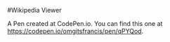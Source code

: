 #Wikipedia Viewer

A Pen created at CodePen.io. You can find this one at https://codepen.io/omgitsfrancis/pen/qPYQod.

 
